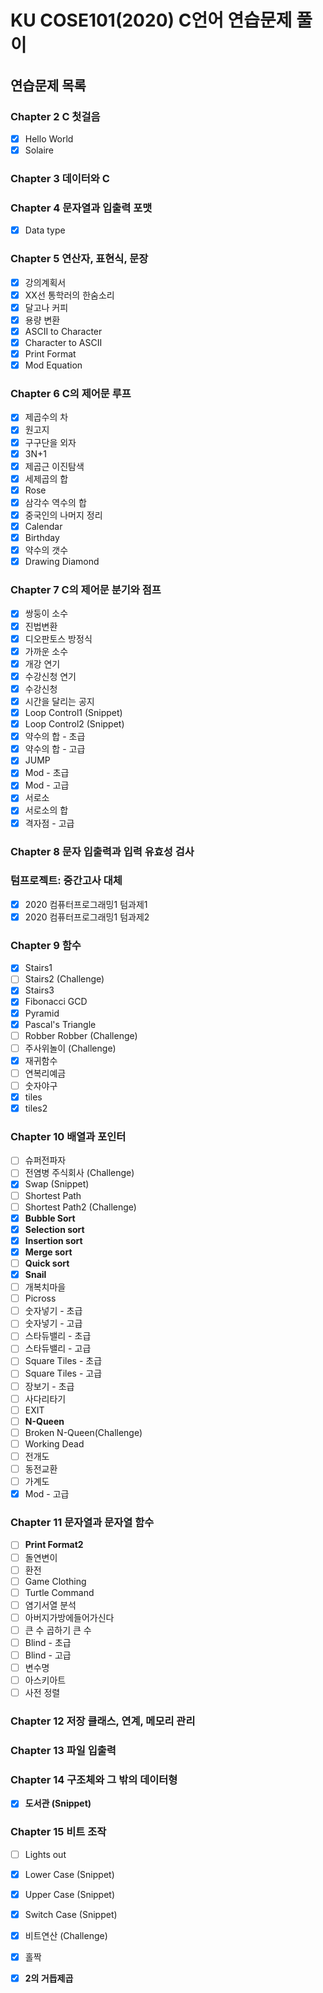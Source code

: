 # KU COSE101(2020) C언어 연습문제 풀이

## 연습문제 목록
### Chapter 2	C 첫걸음	 	
 - [x] Hello World
 - [x] Solaire

### Chapter 3	데이터와 C	

### Chapter 4	문자열과 입출력 포맷	
 - [x] Data type

### Chapter 5	연산자, 표현식, 문장	
 - [x] 강의계획서
 - [x] XX선 통학러의 한숨소리
 - [x] 달고나 커피
 - [x] 용량 변환
 - [x] ASCII to Character
 - [x] Character to ASCII
 - [x] Print Format
 - [x] Mod Equation

### Chapter 6	C의 제어문 루프
 - [x] 제곱수의 차
 - [x] 원고지
 - [x] 구구단을 외자
 - [x] 3N+1
 - [x] 제곱근 이진탐색
 - [x] 세제곱의 합
 - [x] Rose
 - [x] 삼각수 역수의 합
 - [x] 중국인의 나머지 정리
 - [x] Calendar
 - [x] Birthday
 - [x] 약수의 갯수 
 - [x] Drawing Diamond
	
### Chapter 7	C의 제어문 분기와 점프	
 - [x] 쌍둥이 소수
 - [x] 진법변환
 - [x] 디오판토스 방정식
 - [x] 가까운 소수
 - [x] 개강 연기
 - [x] 수강신청 연기
 - [x] 수강신청
 - [x] 시간을 달리는 공지
 - [x] Loop Control1 (Snippet)
 - [x] Loop Control2 (Snippet)
 - [x] 약수의 합 - 초급
 - [x] 약수의 합 - 고급
 - [x] JUMP
 - [x] Mod - 초급
 - [x] Mod - 고급
 - [x] 서로소
 - [x] 서로소의 합
 - [x] 격자점 - 고급
 	
### Chapter 8	문자 입출력과 입력 유효성 검사
	 	
### 텀프로젝트: 중간고사 대체
 - [x] 2020 컴퓨터프로그래밍1 텀과제1
 - [x] 2020 컴퓨터프로그래밍1 텀과제2

### Chapter 9	함수	 
 - [x] Stairs1
 - [ ] Stairs2 (Challenge)
 - [x] Stairs3
 - [x] Fibonacci GCD
 - [x] Pyramid
 - [x] Pascal's Triangle
 - [ ] Robber Robber (Challenge)
 - [ ] 주사위놀이 (Challenge)
 - [x] 재귀함수
 - [ ] 연복리예금
 - [ ] 숫자야구
 - [x] tiles
 - [x] tiles2	

### Chapter 10	배열과 포인터	
 - [ ] 슈퍼전파자
 - [ ] 전염병 주식회사 (Challenge)
 - [x] Swap (Snippet)
 - [ ] Shortest Path
 - [ ] Shortest Path2 (Challenge)
 - [x] **Bubble Sort**
 - [x] **Selection sort**
 - [x] **Insertion sort**
 - [x] **Merge sort**
 - [ ] **Quick sort**
 - [x] **Snail**
 - [ ] 개복치마을
 - [ ] Picross
 - [ ] 숫자넣기 - 초급
 - [ ] 숫자넣기 - 고급
 - [ ] 스타듀밸리 - 초급
 - [ ] 스타듀밸리 - 고급
 - [ ] Square Tiles - 초급
 - [ ] Square Tiles - 고급
 - [ ] 장보기 - 초급
 - [ ] 사다리타기
 - [ ] EXIT
 - [ ] **N-Queen**
 - [ ] Broken N-Queen(Challenge)
 - [ ] Working Dead
 - [ ] 전개도
 - [ ] 동전교환
 - [ ] 가계도
 - [x] Mod - 고급 	

### Chapter 11	문자열과 문자열 함수
 - [ ] **Print Format2**
 - [ ] 돌연변이
 - [ ] 환전
 - [ ] Game Clothing
 - [ ] Turtle Command
 - [ ] 염기서열 분석
 - [ ] 아버지가방에들어가신다
 - [ ] 큰 수 곱하기 큰 수
 - [ ] Blind - 초급
 - [ ] Blind - 고급
 - [ ] 변수명
 - [ ] 아스키아트
 - [ ] 사전 정렬
	 	
### Chapter 12	저장 클래스, 연계, 메모리 관리	 	
### Chapter 13	파일 입출력	 	
### Chapter 14	구조체와 그 밖의 데이터형	
 - [x] **도서관 (Snippet)**

### Chapter 15	비트 조작	 
 - [ ] Lights out
 - [x] Lower Case (Snippet)
 - [x] Upper Case (Snippet)
 - [x] Switch Case (Snippet)
 - [x] 비트연산 (Challenge)
 - [x] 홀짝
 - [x] **2의 거듭제곱**
	
